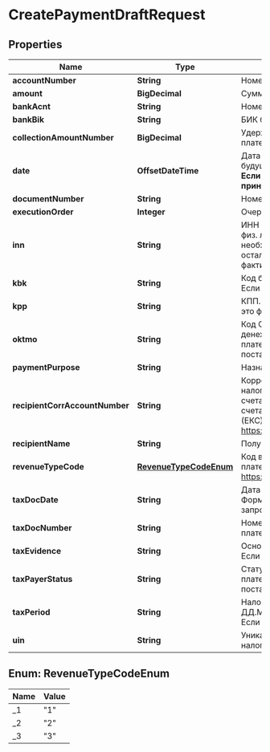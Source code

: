 

# CreatePaymentDraftRequest


## Properties

Name | Type | Description | Notes
------------ | ------------- | ------------- | -------------
**accountNumber** | **String** | Номер счета плательщика | 
**amount** | **BigDecimal** | Сумма платежа | 
**bankAcnt** | **String** | Номер счета получателя | 
**bankBik** | **String** | БИК банка | 
**collectionAmountNumber** | **BigDecimal** | Удержанная сумма в рублях. Актуально только при платежах в пользу физлиц. |  [optional]
**date** | **OffsetDateTime** | Дата и время исполнения платежа. Может быть в будущем, либо данное поле может быть не передано. **Если поле не передано, подписанный документ будет принят к исполнению немедленно.** |  [optional]
**documentNumber** | **String** | Номер распоряжения, определяемый клиентом. | 
**executionOrder** | **Integer** | Очередность платежа |  [optional]
**inn** | **String** | ИНН получателя. Если платеж выполняется в пользу физ. лица, и его ИНН неизвестен, в поле ИНН необходимо указать значение - \&quot;0\&quot;. Во всех остальных случаях необходимо передавать фактический ИНН получателя. | 
**kbk** | **String** | Код бюджетной классификации. Поле платежки 104. Если платеж не налоговый, в запросе поставьте 0. | 
**kpp** | **String** | КПП. Если у получателя платежа нет КПП (например, это физлицо или ИП), то укажите КПП \&quot;0\&quot; | 
**oktmo** | **String** | Код ОКТМО территории, на которой мобилизуются денежные средства от уплаты налога, сбора и иного платежа. Если платеж не налоговый, в запросе поставьте 0. | 
**paymentPurpose** | **String** | Назначение платежа | 
**recipientCorrAccountNumber** | **String** | Корреспондентский счёт банка получателя. В случае налогового платежа обязательно указывается номер счета банка получателя средств (номер банковского счета, входящего в состав единого казначейского счета (ЕКС)) (подробнее https://www.nalog.ru/rn50/news/activities_fts/10104005/) |  [optional]
**recipientName** | **String** | Получатель | 
**revenueTypeCode** | [**RevenueTypeCodeEnum**](#RevenueTypeCodeEnum) | Код вида выплаты. Обязательно заполняется при платежах в пользу физлиц. Подробнее: https://www.audit-it.ru/news/account/1013406.html |  [optional]
**taxDocDate** | **String** | Дата налогового документа. Поле платежки 109. Формат — ДД.ММ.ГГГГ. Если платеж не налоговый, в запросе поставьте 0. | 
**taxDocNumber** | **String** | Номер налогового документа. Поле платежки 108. Если платеж не налоговый, в запросе поставьте 0. | 
**taxEvidence** | **String** | Основание налогового платежа. Поле платежки 106. Если платеж не налоговый, в запросе поставьте 0. | 
**taxPayerStatus** | **String** | Статус составителя расчетного документа. Поле платежки 101. Если платеж не налоговый, в запросе поставьте 0. | 
**taxPeriod** | **String** | Налоговый период. Поле платежки 107. Формат — ДД.ММ.ГГГГ, первые два символа могут быть буквами. Если платеж не налоговый, в запросе поставьте 0. | 
**uin** | **String** | Уникальный идентификатор платежа. Если платеж не налоговый, в запросе поставьте 0. | 



## Enum: RevenueTypeCodeEnum

Name | Value
---- | -----
_1 | &quot;1&quot;
_2 | &quot;2&quot;
_3 | &quot;3&quot;



